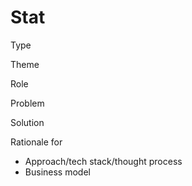 # Stat

Type

Theme

Role

Problem

Solution

Rationale for

- Approach/tech stack/thought process
- Business model